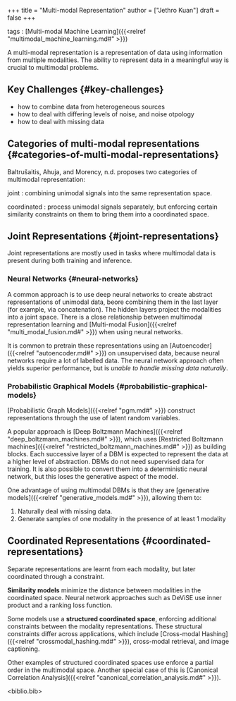 +++
title = "Multi-modal Representation"
author = ["Jethro Kuan"]
draft = false
+++

tags
: [Multi-modal Machine Learning]({{<relref "multimodal_machine_learning.md#" >}})

A multi-modal representation is a representation of data using
information from multiple modalities. The ability to represent data in
a meaningful way is crucial to multimodal problems.


## Key Challenges {#key-challenges}

-   how to combine data from heterogeneous sources
-   how to deal with differing levels of noise, and noise otpology
-   how to deal with missing data


## Categories of multi-modal representations {#categories-of-multi-modal-representations}

Baltrušaitis, Ahuja, and Morency, n.d. proposes two categories of
multimodal representation:

joint
: combining unimodal signals into the same representation space.

coordinated
: process unimodal signals separately, but enforcing
    certain similarity constraints on them to bring them into a
    coordinated space.


## Joint Representations {#joint-representations}

Joint representations are mostly used in tasks where multimodal data
is present during both training and inference.


### Neural Networks {#neural-networks}

A common approach is to use deep neural networks to create abstract
representations of unimodal data, beore combining them in the last
layer (for example, via concatenation). The hidden layers project the
modalities into a joint space. There is a close relationship between
multimodal representation learning and [Multi-modal Fusion]({{<relref "multi_modal_fusion.md#" >}}) when using
neural networks.

It is common to pretrain these representations using
an [Autoencoder]({{<relref "autoencoder.md#" >}}) on unsupervised data, because neural networks require a
lot of labelled data. The neural network approach often yields
superior performance, but is _unable to handle missing data naturally_.


### Probabilistic Graphical Models {#probabilistic-graphical-models}

[Probabilistic Graph Models]({{<relref "pgm.md#" >}}) construct representations through the use
of latent random variables.

A popular approach is [Deep Boltzmann Machines]({{<relref "deep_boltzmann_machines.md#" >}}), which uses [Restricted
Boltzmann machines]({{<relref "restricted_boltzmann_machines.md#" >}}) as building blocks. Each successive layer of a DBM
is expected to represent the data at a higher level of abstraction.
DBMs do not need supervised data for training. It is also possible to
convert them into a deterministic neural network, but this loses the
generative aspect of the model.

One advantage of using multimodal DBMs is that they are [generative
models]({{<relref "generative_models.md#" >}}), allowing them to:

1.  Naturally deal with missing data.
2.  Generate samples of one modality in the presence of at least 1
    modality


## Coordinated Representations {#coordinated-representations}

Separate representations are learnt from each modality, but later
coordinated through a constraint.

**Similarity models** minimize the distance between modalities in the
coordinated space. Neural network approaches such as DeViSE use inner
product and a ranking loss function.

Some models use a **structured coordinated space**, enforcing additional
constraints between the modality representations. These structural
constraints differ across applications, which include [Cross-modal Hashing]({{<relref "crossmodal_hashing.md#" >}}),
cross-modal retrieval, and image captioning.

Other examples of structured coordinated spaces use enforce a partial
order in the multimodal space. Another special case of this is
[Canonical Correlation Analysis]({{<relref "canonical_correlation_analysis.md#" >}}).

<biblio.bib>